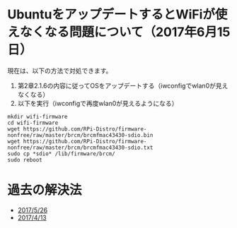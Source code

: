 # UbuntuをアップデートするとWiFiが使えなくなる問題について（2017年6月15日）

現在は、以下の方法で対処できます。

1. 第2章2.1.6の内容に従ってOSをアップデートする（iwconfigでwlan0が見えなくなる）
1. 以下を実行（iwconfigで再度wlan0が見えるようになる）

```
mkdir wifi-firmware
cd wifi-firmware
wget https://github.com/RPi-Distro/firmware-nonfree/raw/master/brcm/brcmfmac43430-sdio.bin
wget https://github.com/RPi-Distro/firmware-nonfree/raw/master/brcm/brcmfmac43430-sdio.txt
sudo cp *sdio* /lib/firmware/brcm/
sudo reboot
```

# 過去の解決法

* [2017/5/26](https://github.com/ryuichiueda/raspimouse_book_info/blob/master/trouble_reports/20170528_wifiproblem.md)
* [2017/4/13](https://github.com/ryuichiueda/raspimouse_book_info/blob/master/trouble_reports/20170413_wifiproblem.md)
